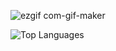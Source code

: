 ![ezgif com-gif-maker](https://user-images.githubusercontent.com/83002941/116004296-b3763e80-a61f-11eb-863d-11b80d21ccd5.gif)




![Top Languages](https://github-readme-stats.vercel.app/api/top-langs/?username=codelust)




